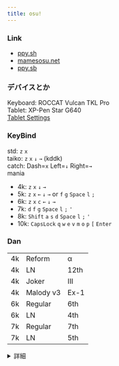 ```yaml
---
title: osu!
---
```

### Link
- [ppy.sh](https://osu.ppy.sh/users/16234052)
- [mamesosu.net](https://web.mamesosu.net/profile/546)
- [ppy.sb](https://osu.ppy.sb/u/6437)

### デバイスとか
Keyboard: ROCCAT Vulcan TKL Pro  
Tablet: XP-Pen Star G640  
[Tablet Settings](https://gist.github.com/shaaaaaQ/43649168f4965ae9a9963df9c0153de7)  

### KeyBind
std: `z` `x`  
taiko: `z` `x` `↓` `→` (kddk)  
catch: Dash=`x` Left=`↓` Right=`→`  
mania  
- 4k: `z` `x` `↓` `→`
- 5k: `z` `x` `←` `↓` `→` or `f` `g` `Space` `l` `;`
- 6k: `z` `x` `c` `←` `↓` `→`
- 7k: `d` `f` `g` `Space` `l` `;` `'`
- 8k: `Shift` `a` `s` `d` `Space` `l` `;` `'`
- 10k: `CapsLock` `q` `w` `e` `v` `m` `o` `p` `[` `Enter`

### Dan
|     |           |      |
| --- | --------- | ---- |
| 4k  | Reform    | α    |
| 4k  | LN        | 12th |
| 4k  | Joker     | III  |
| 4k  | Malody v3 | Ex-1 |
| 6k  | Regular   | 6th  |
| 6k  | LN        | 4th  |
| 7k  | Regular   | 7th  |
| 7k  | LN        | 5th  |

<details>
<summary>詳細</summary>

Mamestagram基準
- 4k
    - Reform (96%)
        - 9th (2023/09/09)
        - 10th (2023/10/02)
        - ALPHA (2025/02/10)
    - LN (97% +V2)
        - 9th (2023/10/03)
        - 10th (2023/12/02)
        - 11th (2023/12/02)
        - 12th (2024/03/30)
    - Joker (96%)
        - I (2023/10/08)
        - II (2023/10/09)
        - III (2023/10/09)
    - Malody v3 (Regular 95%, Extra 96%)
        - Ex-1 (2024/01/03)
- 6k
    - Regular (96%)
        - 4th (2023/11/24)
        - 5th (2024/03/31)
        - 6th (2024/05/18)
    - LN (95%)
        - 4th (2024/03/31)
- 7k
    - Regular (96%)
        - 2nd (2023/10/03)
        - 4th (2023/10/18)
        - 5th (2024/02/17)
        - 6th (2024/09/08)
        - 7th (2025/02/24)
    - LN (95%)
        - 2nd (2023/10/06)
        - 3rd (2023/11/12)
        - 4th (2024/12/25)
        - 5th (2025/02/07)
</details>
